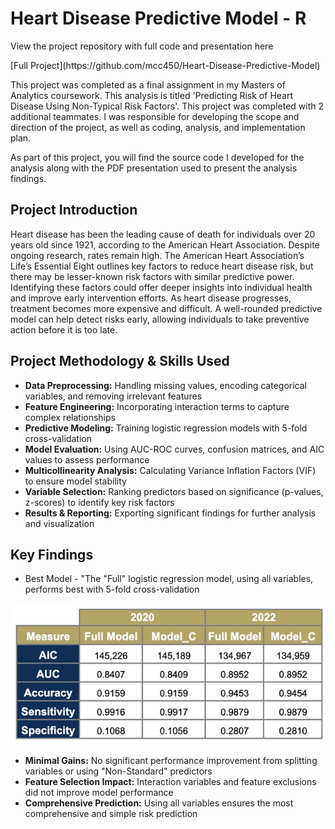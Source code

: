 # Heart Disease Predictive Model - R
<p>View the project repository with full code and presentation here</p>
[Full Project](https://github.com/mcc450/Heart-Disease-Predictive-Model)

<p>This project was completed as a final assignment in my Masters of Analytics coursework. This analysis is titled 'Predicting Risk of Heart Disease Using Non-Typical Risk Factors'. This project was completed with 2 additional teammates. I was responsible for developing the scope and direction of the project, as well as coding, analysis, and implementation plan.</p>

<p>As part of this project, you will find the source code I developed for the analysis along with the PDF presentation used to present the analysis findings.</p>

## Project Introduction
<p>Heart disease has been the leading cause of death for individuals over 20 years old since 1921, according to the American Heart Association. Despite ongoing research, rates remain high. The American Heart Association’s Life’s Essential Eight outlines key factors to reduce heart disease risk, but there may be lesser-known risk factors with similar predictive power. Identifying these factors could offer deeper insights into individual health and improve early intervention efforts. As heart disease progresses, treatment becomes more expensive and difficult. A well-rounded predictive model can help detect risks early, allowing individuals to take preventive action before it is too late.</p>


## Project Methodology & Skills Used

<ul>
<li> <b>Data Preprocessing:</b> Handling missing values, encoding categorical variables, and removing irrelevant features </li>
<li> <b>Feature Engineering:</b> Incorporating interaction terms to capture complex relationships </li>
<li> <b>Predictive Modeling:</b> Training logistic regression models with 5-fold cross-validation </li>
<li> <b>Model Evaluation:</b> Using AUC-ROC curves, confusion matrices, and AIC values to assess performance </li>
<li> <b>Multicollinearity Analysis:</b> Calculating Variance Inflation Factors (VIF) to ensure model stability </li>
<li> <b>Variable Selection:</b> Ranking predictors based on significance (p-values, z-scores) to identify key risk factors </li>
<li> <b>Results & Reporting:</b> Exporting significant findings for further analysis and visualization </li>
</ul>


## Key Findings

<ul>
<li>Best Model - "The "Full" logistic regression model, using all variables, performs best with 5-fold cross-validation</li>
</ul>
<img src="images/heart_model_results.jpg?raw=true"/>

<ul>
<li><b>Minimal Gains:</b> No significant performance improvement from splitting variables or using "Non-Standard" predictors</li>
<li><b>Feature Selection Impact:</b> Interaction variables and feature exclusions did not improve model performance</li>
<li><b>Comprehensive Prediction:</b> Using all variables ensures the most comprehensive and simple risk prediction</li>
</ul>












